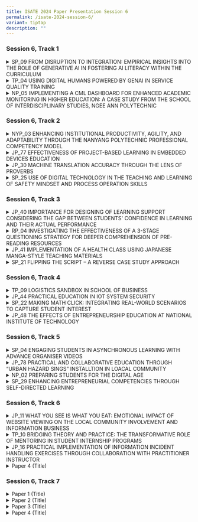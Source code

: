 ```yaml
---
title: ISATE 2024 Paper Presentation Session 6
permalink: /isate-2024-session-6/
variant: tiptap
description: ""
---
```

<h3>Session 6, Track 1</h3>
<div data-type="detailGroup" class="isomer-accordion isomer-accordion-white">
<details class="isomer-details">
<summary>SP_09 FROM DISRUPTION TO INTEGRATION: EMPIRICAL INSIGHTS INTO THE ROLE
OF GENERATIVE AI IN FOSTERING AI LITERACY WITHIN THE CURRICULUM</summary>
<div data-type="detailsContent" class="isomer-details-content">
<p>Chia Tien Chern<sup>*,a</sup>, Lim Pei Chin<sup>a</sup>, Yanto Jakop<sup>a</sup> and
Victoria Ang<sup>b</sup>
</p>
<p><sup>a</sup>School of Mathematics and Science, Singapore Polytechnic,
Singapore, Singapore</p>
<p><sup>b</sup>School of Life Skills &amp; Communication, Singapore Polytechnic,
Singapore, Singapore</p>
<p><sup>*</sup><a href="mailto:Chia_Tien_Chern@sp.edu.sg" rel="noopener noreferrer nofollow" target="_blank">Chia_Tien_Chern@sp.edu.sg</a>
</p>
<p>Abstract</p>
<p>The recent advancement in AI, in particular Generative Artificial Intelligence
(GAI), presents both challenges and opportunities for the educational sector.
This study explores the integration of GAI within our curriculum, aiming
to enhance AI literacy among students and assess the pedagogical effectiveness
of GAI as a learning assistant. Through a comprehensive literature review,
we identify a notable gap in the systematic incorporation of GAI tools
in teaching and learning processes. Addressing this gap, our research proposes
to incorporate the IDEE model and Bloom’s Taxonomy into the development
of a practical framework for integrating GAI into educational curricula.
The intent of this fusion is to offer educators a systematic framework
by using Bloom’s Taxonomy’s structured approach of cognitive objectives
to advocate the positive and meaningful embracement of GAI tools in educational
settings.</p>
<p></p>
<p>This study presents a case study of integration of GAI into one module
of the Common Core Curriculum (CCC) suite: "Problem-Solving with Creative
and Computational Thinking" (PSCCT). We evaluate the impact of GAI integration
into the curriculum using a mixed-methods approach. The adaptation of the
Meta AI Literacy Scale (MAILS) facilitates a quantitative assessment of
students' AI literacy level. Qualitative data gathered from in-class activity
questions undergo thematic analysis to explore students' experiences and
interactions with GAI in learning activities targeted at different stages
of Bloom’s Taxonomy. This comprehensive approach combines the findings
to address two critical research questions: how the integration of GAI
into the curriculum influences the development of AI literacy among students,
and the effectiveness of integrating GAI into the curriculum.</p>
<p></p>
<p>This study aims to contribute significantly to the discourse on AI in
education by offering a practical framework for GAI integration, alongside
empirical evidence of its educational benefits and insights into its effectiveness.</p>
</div>
</details>
<details class="isomer-details">
<summary>TP_04 USING DIGITAL HUMANS POWERED BY GENAI IN SERVICE QUALITY TRAINING</summary>
<div data-type="detailsContent" class="isomer-details-content">
<p>Sherly Chiech<sup>*,a</sup>, Cyrena Cheong<sup>a</sup>, Tan Cheng Khoon<sup>a </sup>and
Tan Hock Soon<sup>a</sup>
</p>
<p><sup>a</sup>Temasek Polytechnic, Singapore</p>
<p><sup>*</sup><a href="mailto:Sherly_Chiech@tp.edu.sg" rel="noopener noreferrer nofollow" target="_blank">Sherly_Chiech@tp.edu.sg</a>
</p>
<p>Abstract</p>
<p>The objective of this pilot study is to investigate the effectiveness
of using digital humans powered by generative artificial intelligence (GenAI)
in service quality training. There were 69 full-time learners taking the
Service Quality Management subject in the Diploma in Aviation Management
who participated in this study. It was conducted from January to February
2024. A pre and post survey were conducted using the RATER framework, which
measures reliability, assurance, tangibles, empathy and responsiveness
of the students in a given scenario. The pre and post survey were administered
before and after the intervention (role-play with digital humans powered
by GenAI) was introduced. This is used to investigate the extent of a learner’s
improved knowledge, skills and attitudes.</p>
<p></p>
</div>
</details>
<details class="isomer-details">
<summary>NP_05 IMPLEMENTING A CML DASHBOARD FOR ENHANCED ACADEMIC MONITORING IN
HIGHER EDUCATION: A CASE STUDY FROM THE SCHOOL OF INTERDISCIPLINARY STUDIES,
NGEE ANN POLYTECHNIC</summary>
<div data-type="detailsContent" class="isomer-details-content">
<p>J.Chew, W.T. Low, <a href="http://E.Ng" rel="noopener noreferrer nofollow" target="_blank">E.Ng</a>, K.S. Kow</p>
<p><sup>a</sup>Ngee Ann Polytechnic/ School of Interdisciplinary Studies,
Singapore</p>
<p><sup>*</sup><a href="mailto:jeanette_chew@np.edu.sg" rel="noopener noreferrer nofollow" target="_blank">jeanette_chew@np.edu.sg</a>,
<a href="mailto:low_wai_tuck@np.edu.sg" rel="noopener noreferrer nofollow" target="_blank">low_wai_tuck@np.edu.sg</a>, <a href="mailto:evelyn_ng@np.edu.sg" rel="noopener noreferrer nofollow" target="_blank">evelyn_ng@np.edu.sg</a>, <a href="mailto:kow_kok_sing@np.edu.sg" rel="noopener noreferrer nofollow" target="_blank">kow_kok_sing@np.edu.sg</a>
</p>
<p>Abstract</p>
<p>This paper presents the development and implementation of a Coordinating
Module Leader (CML) Dashboard within the School of Interdisciplinary Studies
(IS) in Ngee Ann Polytechnic (NP), aimed at strengthening academic monitoring
and intervention strategies especially for very large modules with approximately
2000 students and 30 tutors each semester. Initiated during the April 2020
semester, the dashboard emerged as a practical response to the evolving
needs of IS, aligning with its commitment to fostering student success
through evidence-informed practices.</p>
<p></p>
<p>The paper showcases IS's proactive approach in recognizing and addressing
emerging educational challenges enabled by data through the development
of the CML Dashboard. The dashboard serves as a versatile tool, offering
insights into student attendance and assessment grades across modules within
the IS CORE Curriculum. Its primary objective is to facilitate early identification
of at-risk students, enabling timely intervention and support mechanisms.</p>
<p></p>
<p>The implementation of the dashboard has also proven productive in enhancing
academic oversight and intervention strategies. By providing CMLs with
data on student performance metrics, educators can make informed decisions
to address academic challenges more effectively. This approach ensures
targeted interventions tailored to the specific needs of students, thereby
maximising the impact of support initiatives.</p>
<p></p>
<p>Additionally, the dashboard enables CMLs to monitor grading consistency
among tutors, ensuring fairness and transparency in assessment practices.
Through comparative analysis, CMLs can identify anomalies or discrepancies,
thereby upholding academic standards and integrity.</p>
<p></p>
<p>This paper discusses the iterative development process of the dashboard,
from initiation to implementation, outlining the challenges encountered
and lessons learned. It aims to provide practical insights for institutions
seeking to enhance academic oversight through technology integration.</p>
<p></p>
<p>The implementation of the CML Dashboard represents a significant step
towards enhancing academic monitoring and intervention in higher education.
By leveraging technology to provide evidence-informed insights, IS demonstrates
its commitment to continuous improvement and student success, fostering
a culture of excellence and accountability within the academic community.</p>
<p></p>
</div>
</details>
</div>
<p></p>
<h3>Session 6, Track 2</h3>
<div data-type="detailGroup" class="isomer-accordion isomer-accordion-white">
<details class="isomer-details">
<summary>NYP_03 ENHANCING INSTITUTIONAL PRODUCTIVITY, AGILITY, AND ADAPTABILITY
THROUGH THE NANYANG POLYTECHNIC PROFESSIONAL COMPETENCY MODEL</summary>
<div data-type="detailsContent" class="isomer-details-content">
<p>Siew Wee Kwek<sup>*,a</sup>, Wei Meng Son<sup>b</sup>, Garry Tan<sup>c</sup>,
and Miow Ting Teo<sup>d</sup>
</p>
<p><sup>a</sup>Nanyang Polytechnic/ School of Engineering, Singapore</p>
<p><sup>b</sup>Nanyang Polytechnic/ Centre for Teaching &amp; Learning Development,
Singapore</p>
<p><sup>c</sup>Nanyang Polytechnic/ School of Design &amp; Media, Singapore</p>
<p><sup>d</sup>Nanyang Polytechnic/ School of Information Technology, Singapore</p>
<p><sup>*</sup><a href="mailto:Kwek_Siew_Wee@nyp.edu.sg" rel="noopener noreferrer nofollow" target="_blank">Kwek_Siew_Wee@nyp.edu.sg</a>
</p>
<p>Abstract</p>
<p>The Nanyang Polytechnic (NYP) Professional Competency Model (PCM) revolutionises
the educational landscape by emphasising productivity, adaptability, and
responsiveness at the intersection of artificial intelligence and sustainability.
This model transforms education by strategically reusing learning content
and activities at task and competency unit levels, encapsulated in Reusable
Learning Objects (RLOs). These RLOs developed collaboratively across technical
domains and life skills, enable customised learning experiences across
disciplines, helping NYP align courses with industry demands and respond
promptly to job market needs. By strategically reusing RLOs, NYP saves
workforce and curriculum development resources, enhancing institutional
productivity and adaptability. This paper explores NYP's strategies for
effectively reusing curriculum, learning content, and activities, highlighting
the importance of cross-school collaboration in RLO development. The results
show that when RLOs are seamlessly integrated into the curriculum, they
significantly enhance instructional effectiveness, providing reassurance
about the quality of education. The results from a staff feedback survey
are presented in the paper, providing insights into the perceived quality
and usefulness of RLOs and ease of integration into lessons. Despite acknowledging
implementation challenges, the survey offers valuable lessons and areas
for improvement. This feedback loop ensures the continuous refinement and
optimisation of the NYP PCM to meet evolving educational needs, underscoring
its relevance in the current educational landscape. This paper contributes
to the ongoing discourse on teaching and learning paradigms in the age
of AI and sustainability, advocating for the strategic adoption of RLOs
as a catalyst for educational innovation and institutional resilience.
The transformative potential of this approach addresses the multi-faceted
challenges facing education, reinforcing the importance of adaptability
and resource efficiency in modern educational frameworks.</p>
<p></p>
</div>
</details>
<details class="isomer-details">
<summary>JP_77 EFFECTIVENESS OF PROJECT-BASED LEARNING IN EMBEDDED DEVICES EDUCATION</summary>
<div data-type="detailsContent" class="isomer-details-content">
<p>Yuma Yoshimoto<sup>*,a</sup>, Yoshinosuke Kato<sup>b</sup>, Tomohiro Aoki<sup>c</sup>,
Toshihiko Tsutsui<sup>b</sup>, Jun Matsukubo<sup>a</sup>
</p>
<p><sup>a</sup>National Institute of Technology, Kitakyushu College, Fukuoka,
Japan</p>
<p><sup>b</sup>Ubiquitous AI Corporation, Tokyo, Japan</p>
<p><sup>c</sup>Renesas Electronics Corporation, Tokyo, Japan</p>
<p><sup>*</sup><a href="mailto:yoshimoto@kct.ac.jp" rel="noopener noreferrer nofollow" target="_blank">yoshimoto@kct.ac.jp</a>
</p>
<p>Abstract</p>
<p></p>
<p>In recent years, the proliferation of computers has underscored the critical
role of technology, particularly in embedded devices where microcomputers
are pivotal. Developing with microcomputers requires skills in hardware
integration and real-time performance, posing significant learning challenges.
This study details a six-month course using the "RA6M5" microcomputer,
divided into three phases. In the first phase, students acquire comprehensive
knowledge of embedded systems and electronic circuits. The second phase
involves lectures and practical exercises on systems thinking, microcomputer
architecture, and real-time operating systems (RTOS). In the third phase,
students engage in project-based learning, designing and developing prototype
embedded systems. Participants reported high levels of satisfaction and
improved understanding, although they noted areas for improvement such
as time constraints and clarity of explanations. This study demonstrates
the effectiveness of project-based learning in embedded device education.</p>
<p></p>
</div>
</details>
<details class="isomer-details">
<summary>JP_30 MACHINE TRANSLATION ACCURACY THROUGH THE LENS OF PROVERBS</summary>
<div data-type="detailsContent" class="isomer-details-content">
<p>S.K. Kawakami<sup>*,a</sup>
</p>
<p><sup>a</sup>Humanities Department, National Institute of Technology, Matsue
College, Matsue, Japan</p>
<p><sup>*</sup><a href="mailto:s-kawakami@matsue-ct.ac.jp" rel="noopener noreferrer nofollow" target="_blank">s-kawakami@matsue-ct.ac.jp</a>
</p>
<p>Abstract</p>
<p>Language teachers often discourage students’ use of translation software.
However, machine translation is a tool that can be effective when used
correctly and with understanding of its limitations. In first- and second-year
English communication classes, about 600 students learned about machine
translation and how to use it. Before talking about acceptable uses of
machine translation, it is important to consider its accuracy. In order
to consider the accuracy of machine translation, students worked in groups
on an activity using Google Translate, DeepL, and Bing to translate English
and Japanese proverbs from one language into the other. Proverbs are a
great way to measure accuracy because the words in the proverbs used to
express the same meaning are very different from one language to the next.
Before the class, students had used Quizlet word sets to study the proverbs,
so they would know the equivalent proverbs before doing the activity. This
knowledge was important so they could consider the accuracy of the translations.
At the beginning of class before the activity, students completed a short
survey about how they use machine translation and how accurate they think
it is. Before the collaborative portion of the activity, we then talked
about the different types of translations they were likely to encounter.
During the activity, students worked in groups and completed a spreadsheet
with the translations produced by the machine translation software. They
were told to notice the translations and how correct they think the translations
are while completing the table. Once all of the proverbs were translated,
there was a discussion about what makes a correct and good translation.
After the activity, students completed a second survey about what they
learned about machine translation and how their perceptions of its accuracy
had changed. This paper will look at the current accuracy of and recent
evolution of machine translation, how the proverb translation activity
was executed, and how it impacted students’ perceptions of machine translation.</p>
<p></p>
</div>
</details>
<details class="isomer-details">
<summary>SP_25 USE OF DIGITAL TECHNOLOGY IN THE TEACHING AND LEARNING OF SAFETY
MINDSET AND PROCESS OPERATION SKILLS</summary>
<div data-type="detailsContent" class="isomer-details-content">
<p>Yunyi Wong<sup>*,a</sup>, Ai Ye Oh<sup>a</sup>, Katerina Yang<sup>a</sup> and
Sin-Moh Cheah<sup>a</sup>
</p>
<p><sup>a</sup>Singapore Polytechnic, School of Chemical &amp; Life Sciences,
Singapore</p>
<p><sup>*</sup><a href="mailto:WONG_Yunyi@sp.edu.sg" rel="noopener noreferrer nofollow" target="_blank">WONG_Yunyi@sp.edu.sg</a>
</p>
<p>Abstract</p>
<p>The Diploma in Chemical Engineering (DCHE) implemented a suite of 4 skills-based
module in its spiral curriculum to progressively develop in students a
safety mindset alongside the technical competencies required by process
technicians in the chemical processing industries as specified in the Singapore
Skills Framework. The work reported in this paper focusses on the training
of students to prepare equipment for maintenance (mechanical work) in a
module Process Operation Skills 1 (POS1). Preparation of equipment to render
it safe for maintenance requires students to apply Workplace Safety and
Health (WSH) through identification of hazards and the control measures
to take, and application of the Safe System of Work (SSoW) framework and
Standard Operating Procedure (SOP) according to the process where the equipment
is used. Due to the students' lack of real-world working experience and
the absence of prior experience in mechnical work, learning of WSH and
SSoW in this context was done by referencing prior knowledge of WSH learnt
previously then scaffolded gradually across several learning activities
in POS1. Research has shown that immersive digital technology benefits
student learning through its degree of realism that allows easy transfer
of learnt skills and knowledge to real life and its student-centricness
that allows self-paced learning, and repeated practice for tasks. Therefore,
an Immersive Virtual Experiment (IVE) made in-house to isolate a control
valve was used to develop competency in preparing an equipment for maintenance.
Students will then demonstrate competency by transferring this learning
to the preparation of a process equipment by isolating a pump in a pump
circuit on a physical test skid in the workshop. Survey findings showed
that the IVE was effective as students were more engaged and could better
visualise and understand the rationale behind the steps to isolate a control
valve. Most agreed or strongly agreed that they felt more prepared to demonstrate
knowledge transfer to isolating and preparing a pump (equipment) for maintenance
in a physical setup. Finally, plans to continue development of the safey
mindset and other technical competences for process technicians using digital
technology in the DCHE curriculum are shared.</p>
<p></p>
</div>
</details>
</div>
<p></p>
<h3>Session 6, Track 3</h3>
<div data-type="detailGroup" class="isomer-accordion isomer-accordion-white">
<details class="isomer-details">
<summary>JP_40 IMPORTANCE FOR DESIGNING OF LEARNING SUPPORT CONSIDERING THE GAP
BETWEEN STUDENTS' CONFIDENCE IN LEARNING AND THEIR ACTUAL PERFORMANCE</summary>
<div data-type="detailsContent" class="isomer-details-content">
<p>T. Niwa<sup>*,a</sup> and T. Wakasa<sup> a</sup>&nbsp;</p>
<p><sup>a</sup>Institute of Technology, Hachinohe College, Hachinohe, Japan&nbsp;</p>
<p><sup>*</sup><a href="mailto:niwa-g@hachinohe.kosen-ac.jp" rel="noopener noreferrer nofollow" target="_blank">niwa-g@hachinohe.kosen-ac.jp</a>&nbsp;</p>
<p>Abstract</p>
<p>We discuss the importance of learning support based on the study of correlations
between students' self-confidence and their actual learning performance
performance. Kosen in regional cities face the problem of a declining birth
rate problems, and often can't have enough applicants. Therefore, we have
to accept all applicants as new students. This means that an entrance examination
will not be functional enough to screen students' academic performance.
In view of the current situation, it is considered necessary for Kosen
to provide learning support for a wider range of academic performance levels
in order to maintain their educational level. On the other hand, students’
confidence in learning affects their motivation to learn and their future
careers. If students face some problems that decrease their motivation,
we read a sign of them and need to link to learning support. However, it
is very difficult to monitor each student's motivation to learn. Therefore,
we have tried to assess the freshmen's confidence in learning from their
scores on regular exams, which they predict themselves.</p>
<p>We ask each student the ideal (target) score they would like to get and
the realistic score (hereafter, realistic target score) they believe they
can get based on their self-assessment of learning just before each exam.
The survey included 156 freshmen and was conducted in all learning subjects.
In particular, we focus on the difference between the target score and
the actual exam score in each subject and define this difference as "confidence
in learning" in this round-year study. As a result, we find that the actual
score exceeds the realistic target score in the case of medium performing
students in each subject, and conversely, in the case of low performing
students, the realistic target score exceeds the actual score. These can
be observed throughout an academic year, and the tendency is also consistent
with the tendency indicated by the Dunning-Kruger effect, one of the cognitive
biases. As a result of the round-year survey, middle-performing students
will be able to assess appropriately. We conclude that it is considered
necessary for Kosen to provide learning support based on each confidence
in learning to maintain their educational level. We will discuss relationships
between learning support for students and their confidence in learning
quantitatively.</p>
<p></p>
</div>
</details>
<details class="isomer-details">
<summary>RP_04 INVESTIGATING THE EFFECTIVENESS OF A 3-STAGE QUESTIONING STRATEGY
FOR DEEPER COMPREHENSION OF PRE-READING RESOURCES</summary>
<div data-type="detailsContent" class="isomer-details-content">
<p>G., Sibal<sup>*,a</sup>, A. Ramli<sup>a</sup> and I. Tay<sup>b</sup>
</p>
<p><sup>a</sup>School of Applied Science, Republic Polytechnic, Singapore</p>
<p><sup>b</sup>Office of Industry and Career Services, Republic Polytechnic,
Singapore</p>
<p><sup>*</sup><a href="mailto:gunjan_sibal@rp.edu.sg" rel="noopener noreferrer nofollow" target="_blank">gunjan_sibal@rp.edu.sg</a>
</p>
<p>Abstract</p>
<p>To learn effectively, students must develop proficient reading skills,
encompassing various strategies for comprehending text. Among these strategies,
questioning enable learners to delve deeper into the content, exploring
key concepts, theories, and issues Posing questions before, during, and
after reading facilitates purposeful engagement, allowing readers to speculate
about events at various stages, clarify confusion, and monitor their understanding.
Hence, understanding the significance of questioning in the reading process
is essential for educators to cultivate proficient readers. The aim of
this project was to investigate the effectiveness of a 3-stage questioning
strategy in deeper comprehension of pre-reading resources. The strategy
involves posing questions before, during, and after engaging with the reading
materials, by guiding students' thought processes and fostering deeper
understanding.</p>
<p></p>
<p>This two-semester research project involved dividing a module into two
groups, A and B, each with approximately 75 students. Pre-reading resources
were provided to both groups, with the intervention group using a padlet
platform to record the generated questions before, during, and after reading.
Pre- and post-reading quizzes assessed comprehension, and data from surveys
and focus group interviews evaluated the strategy's effectiveness. Students
post reading quizzes score was higher than the pre-reading quizzes score,
but the different was statistically non-significant. The survey study showed
that more than 65% of students agree and strongly agree that the 3-stage
questioning strategy stimulated their prior knowledge, triggered their
curiosity and prepared them for upcoming lesson. The qualitative data from
the focus group discussion indicated that employing the 3-stage questioning
strategy increased active learning, critical thinking, and deeper comprehension.</p>
<p></p>
</div>
</details>
<details class="isomer-details">
<summary>JP_41 IMPLEMENTATION OF A HEALTH CLASS USING JAPANESE MANGA-STYLE TEACHING
MATERIALS</summary>
<div data-type="detailsContent" class="isomer-details-content">
<p>Kenzo Kato*,a, Eikoh Chida<sup>a</sup>, Rie Nakajima<sup>b</sup> and Yukimasa
Kato<sup>b</sup>
</p>
<p><sup>a</sup>National Institute of Technology, Ichinoseki College, Japan</p>
<p><sup>b</sup>Nihon University, Japan</p>
<p><sup>*</sup><a href="mailto:kenzokato@ichinoseki.ac.jp" rel="noopener noreferrer nofollow" target="_blank">kenzokato@ichinoseki.ac.jp</a>
</p>
<p>Abstract</p>
<p>This study aimed to use manga-incorporated health education materials
in health education and examine their effects on students' health knowledge
and their attitudes and impressions toward health education A total of
128 fourth-grade students at the National Institute of Technology, Ichinoseki
College were included in the study. The students participated in a health
class using manga-style teaching materials and answered questionnaires.
Questionnaires included a health knowledge test, a health class attitude
scale, and a health class subjective evaluation scale. The knowledge test
and the health class attitude scale were completed the day before the class
and at the end of the class. The knowledge test scores were compared using
a paired t-test, and significant differences were found before and after
the class. On the health class attitude scale, the percentage of students
who answered "Yes" to the question "The content covered in the health class
is interesting" increased from 46.9% before the class to 78.9% after the
class. The percentage of students who answered "Yes" to the question "The
health class has increased my interest in current health issues" increased
from 58.6% before the class to 83.6% after the class. In the subjective
evaluation scale of the health class, about 80% of the students responded
positively to the questions about the quality of the teaching materials
and the class attitude, such as "The teaching methods and materials were
well designed" and "I was enthusiastic about the class". Therefore, the
students responded positively to the manga-style teaching materials used
in this study. It is also believed that one of the reasons for the students'
active participation in the class was that the teaching materials increased
their interest in the content of the class. Through the incorporation of
manga materials in health education, students' health knowledge and their
attitudes and impressions toward health education improved.</p>
<p></p>
</div>
</details>
<details class="isomer-details">
<summary>SP_21 FLIPPING THE SCRIPT – A REVERSE CASE STUDY APPROACH</summary>
<div data-type="detailsContent" class="isomer-details-content">
<p>Raja Liyana<sup>*</sup>
</p>
<p><sup>a</sup>School of Chemical &amp; Life Sciences/ Diploma in Optometry,
Singapore Polytechnic, Singapore</p>
<p><sup>*</sup><a href="mailto:raja_liyana@sp.edu.sg" rel="noopener noreferrer nofollow" target="_blank">raja_liyana@sp.edu.sg</a>
</p>
<p>Abstract</p>
<p>This study explores the efficacy of reverse case study approach in optometry
training, where final year Diploma in Optometry (DOPT) students create
and solve cases akin to real-world scenarios. The approach was implemented
in the final year of clinical module, Paediatric Optometry, with the highlight
“Flip the Script” where student groups are paired and role-play as both
paediatric patients with the case history they created and as optometrist
performing case history procedures. Data were gathered from surveys of
students from the 2021 to 2023 cohorts, utilising 5 quantitative Likert
scale questions and 1 open-ended question to gauge their learning experiences.
Students' performances are assessed both during the role-play activity
in Term 1 and competency performance conducted at the end of the semester
in Term 2. The effects of the reverse case study are evaluated through
various metrics, including performance skills like information gathering,
questioning techniques and soft skills, as well as thinking skills with
diagnostic accuracy. A positive impact on learning was recorded across
all cohorts (n=138), with statistically significant improvements observed
in competency assessments post-implementation of reverse case study approach
(n=101, p value &lt;0.05). This study demonstrates the effectiveness and
potential of reverse case studies in enhancing the learning outcomes in
optometry education.</p>
<p></p>
</div>
</details>
</div>
<p></p>
<h3>Session 6, Track 4</h3>
<div data-type="detailGroup" class="isomer-accordion isomer-accordion-white">
<details class="isomer-details">
<summary>TP_09 LOGISTICS SANDBOX IN SCHOOL OF BUSINESS</summary>
<div data-type="detailsContent" class="isomer-details-content">
<p>Foo Choo Yen<sup>a</sup>, Murray Ho<sup>b</sup> and James Chua<sup>c</sup>
</p>
<p>Temasek Polytechnic/School of Business</p>
<p><sup>a</sup><a href="mailto:chooyen@tp.edu.sg" rel="noopener noreferrer nofollow" target="_blank">chooyen@tp.edu.sg</a>, <sup>b</sup>
<a href="mailto:murray_ho@tp.edu.sg" rel="noopener noreferrer nofollow" target="_blank">murray_ho@tp.edu.sg</a>, <sup>c</sup><a href="mailto:chua_james_js@tp.edu.sg" rel="noopener noreferrer nofollow" target="_blank">chua_james_js@tp.edu.sg</a>
</p>
<p>Abstract</p>
<p>By introducing technology in a tangible and accessible manner, the Logistics
Sandbox aims to demystify critical Industry 4.0 (i4.0) technologies for
business students. Through early exposure to these transformative technologies,
students are primed to cultivate a deeper understanding and affinity towards
applied Industry 4.0 concepts. This initiative serves as a precursor to
future coursework in smart manufacturing and logistics, nurturing a fertile
ground for further exploration and innovation. Within the Logistics Sandbox,
six experiential stations have been curated to facilitate hands-on workshops
lasting from one to three hours each. These stations are tailored for versatility,
enabling their deployment in various learning and outreach initiatives
across diverse locations. The stations include Sensor Applications in Warehouse
Environmental Monitoring and Carton Box Dimensioning, Warehouse Motion
Monitoring with Camera, Warehouse Order Picking &amp; Routing Optimization
Game, Introduction to Robotics, Logistics Data Analytics &amp; Demand Forecasting,
and simulating Distribution Centre Picking Operations through VR. Each
station provides practical insights and hands-on activities to ignite learners’
curiosity and enhance their understanding of key logistics technologies.
Trial workshops were conducted for students as knowledge-building exercises
on how to facilitate workshops for a varied target audience, ranging from
pre-poly students to freshmen business students. The goal was to introduce
participants to the evolving landscape of technology in their respective
industries, from the early stages of Industry 1.0 to the advancements of
Industry 4.0. The feedback from participants highlighted the workshops
impact, with many students expressing how the sessions expanded their horizons
and provided valuable insights into technology-driven solutions. A number
of participants expressed their desire to continue exploring the technology
associated with the Logistics Sandbox, demonstrating an interest in technology
related experiential learning.</p>
<p></p>
</div>
</details>
<details class="isomer-details">
<summary>JP_44 PRACTICAL EDUCATION IN IOT SYSTEM SECURITY</summary>
<div data-type="detailsContent" class="isomer-details-content">
<p>T. Yukawa<sup>*,a</sup>, T. Ogino<sup>b,c</sup> and J. Takubo<sup>d</sup>
</p>
<p><sup>a</sup>Nagaoka University of Technology, Nagaoka-shi, Niigata, Japan</p>
<p><sup>b</sup>ZeroOne Laboratory LLC., Shinagawa-ku, Tokyo, Japan</p>
<p><sup>c</sup>Institute of Information Security, Yokohama-shi, Kanagwa,
Japan</p>
<p><sup>d</sup>MASTTOP, Inc., Shinagawa-ku, Tokyo, Japan</p>
<p><sup>*</sup><a href="mailto:yukawa@vos.nagaokaut.ac.jp" rel="noopener noreferrer nofollow" target="_blank">yukawa@vos.nagaokaut.ac.jp</a>
</p>
<p>Abstract</p>
<p>This paper describes the IoT security education course established within
the Information and Management Systems Engineering Program at Nagaoka University
of Technology. Exercising penetration testing in security education programs
is highly effective for students to consolidate their knowledge and skills.
However, conducting such tests in an actual environment is illegal. To
address this challenge, a virtual environment (cyber range) simulating
a smart home system was developed, and hands-on exercises utilizing this
environment was designed. This paper presents the design of the course,
the design of the training equipment, the scenarios of the hands-on exercises
and the results of the course practice.</p>
<p></p>
</div>
</details>
<details class="isomer-details">
<summary>SP_22 MAKING MATH CLICK: INTEGRATING REAL-WORLD SCENARIOS TO CAPTURE STUDENT
INTEREST</summary>
<div data-type="detailsContent" class="isomer-details-content">
<p>Quek Kai Leong<sup>a</sup>
</p>
<p><sup>a</sup>School of Mathematics and Science, Singapore Polytechnic,
Singapore</p>
<p><sup>*</sup><a href="mailto:quek_kai_leong@sp.edu.sg" rel="noopener noreferrer nofollow" target="_blank">quek_kai_leong@sp.edu.sg</a>
</p>
<p>Abstract</p>
<p>Instruction Traditional math instruction often leads to student disengagement.
Students struggle to see the relevance of the skills they're learning,
resulting in a disconnect between theory and practical application. This
action research addresses this challenge by introducing real-world application
problems through short trigger videos before teaching the necessary mathematical
skills. This "begin with the end in mind" approach aims to spark student
interest and curiosity at the outset, fostering a deeper understanding
of the purpose and relevance of the mathematical concepts being taught.</p>
<p>The study involved dividing module topics into manageable blocks. Each
block features three key elements:</p>
<p>1. Trigger Video: A captivating video (around 6 minutes) introduces a
real-world application problem. It is designed to be relevant to students'
lives and experiences.</p>
<p>2. Skill Development: Targeted instruction focused on the mathematical
skills needed to solve the application problem.</p>
<p>3. Application Practice: Students apply the newly acquired skills to solve
the application problem introduced in the trigger video.</p>
<p>The duration of a block (1-4 weeks) depends on the complexity of the application
problem. One of the blocks included an additional assignment related to
the application.</p>
<p>Surveys using a Likert scale and open-ended questions were administered
to students and teachers. 14 staff and 566 students from 4 schools participated
in the surveys. The results indicated that the application problems piqued
student interest in math and helped them see its relevance in real life.
Most teachers found this approach of introducing the application first
to be more beneficial than the traditional method of teaching skills first.
Implementing this approach in another math module yielded similar positive
results.</p>
<p>This research proposes a portable pedagogy that has the potential to be
applied across math modules to enhance student engagement and foster a
deeper understanding of the subject's relevance.</p>
<p></p>
</div>
</details>
<details class="isomer-details">
<summary>JP_48 THE EFFECTS OF ENTREPRENEURSHIP EDUCATION AT NATIONAL INSTITUTE
OF TECHNOLOGY</summary>
<div data-type="detailsContent" class="isomer-details-content">
<p>Kaori ONITA</p>
<p>National Institute of Technology, Fukushima College/Business Communication,
Fukushima, Japan</p>
<p><a href="mailto:onita@fukushima-nct.ac.jp" rel="noopener noreferrer nofollow" target="_blank">onita@fukushima-nct.ac.jp</a>
</p>
<p>Abstract</p>
<p>In this study, the effectiveness of entrepreneurship education at the
National Institute of Technology is discussed. The National Institute of
Technology called KOSEN is one of Japan's higher education institutions
where students mostly specialize in engineering. The Ministry of Education,
Culture, Sports, Science and Technology (MEXT) started entrepreneurship
education at Kosen in 2023. What is the effect of the entrepreneurship
education on KOSEN students? This study examines the effect of the entrepreneurship
education based on the case surveys. The entrepreneurship education started
in 2023 at KOSEN. The entrepreneurship education at Fukushima KOSEN is
an optional subject for the first-year students. In this study, the author
provided the questionnaire to the students. The author assigned the students
essays because the author tries to find the details of student’s attitude
in the essay. The author analyzed their essays using KH-Coder text analyzer
which is available as a computer software package for text mining. In this
study, the students have positive impacts on tolerance for uncertainty,
interpersonal skills, initiative, and proactivity. In addition, the students
improve their communication and teamwork. The students could collaborate
and communicate with each other, and they created business ideas throughout
the course. In this study, positive effects of entrepreneurship education
at Fukushima KOSEN were shown.</p>
<p></p>
</div>
</details>
</div>
<p></p>
<h3>Session 6, Track 5</h3>
<div data-type="detailGroup" class="isomer-accordion isomer-accordion-white">
<details class="isomer-details">
<summary>SP_04 ENGAGING STUDENTS IN ASYNCHRONOUS LEARNING WITH ADVANCE ORGANISER
VIDEOS</summary>
<div data-type="detailsContent" class="isomer-details-content">
<p>Soo Bee Hong</p>
<p>Singapore Polytechnic/School of Electrical &amp; Electronic Engineering,
Singapore</p>
<p><a href="mailto:Soo_Bee_Hong@sp.edu.sg" rel="noopener noreferrer nofollow" target="_blank">Soo_Bee_Hong@sp.edu.sg</a>
</p>
<p>Abstract</p>
<p>Covid-19 was the catalyst for many changes in pedagogy, one of which included
the adoption and acceptance of asynchronous lectures. A recent large-scale
study with 1214 respondents found that students have positive attitudes
towards asynchronous lectures and find the medium efficacious (Soo et al.,
2023). However, this result comes with the important caveat that the students
prefer “social presence” in the recorded videos (which, in the study, comprises
of live narration and/or a teacher’s thumbnail). Subsequently, a second
survey with 3159 participants was conducted to investigate the effectiveness
of student engagement during asynchronous lectures. It was observed that
modules with lower engagement scores had predominantly relied on external
open-source learning materials that are commonly adopted by many higher
education institutions for professional certification. While these certified
resources facilitate valuable industry connections and enhance graduates’
marketability, this sparks concern regarding their efficacy in student
learning experiences because of the noted low level of engagement. In view
of the students’ desires for the instructor presence during learning, the
lack of engagement may stem from the lack of “social presence” in the external
learning materials rather than the quality of the materials.</p>
<p></p>
<p>Thus, to test this hypothesis, pre-recorded advance organiser videos were
developed to enhance the asynchronous learning experience with social presence.
These advance organisers serve as scaffolding for complex concepts, promoting
greater engagement with the course materials. The approach integrated quantitative
and qualitative analyses through surveys and content review. A two-tailed
statistical analysis of students’ survey results found that implementing
advance organizer videos significantly improved students’ self-reported
engagement levels from 4.23 to 4.63, (t (228) = 2.07, P = 0.0390). This
underscores the significance of maintaining human connection and adapting
tried-and-true methods of student engagement, even with the rising popularity
of asynchronous lectures.</p>
<p></p>
<p>This paper documents students’ favourable responses to advance organiser
videos and offers recommendations for optimising their implementation.
The authors hope these insights drawn from student experiences will provide
valuable guidance to educators aiming to enhance instructional strategies
within open-source learning contexts.</p>
<p></p>
</div>
</details>
<details class="isomer-details">
<summary>JP_78 PRACTICAL AND COLLABORATIVE EDUCATION THROUGH “URBAN HAZARD SINGS”
INSTALLTION IN LOACAL COMMUNITY</summary>
<div data-type="detailsContent" class="isomer-details-content">
<p>Keisuke OHASHI<sup>*,a</sup>
</p>
<p><sup>a</sup>National Institute of Technology, Ishikawa College /Department
of Civil Engineering, Tsubata, Japan</p>
<p><sup>*</sup><a href="mailto:ohasikei@ishikawa-nct.ac.jp" rel="noopener noreferrer nofollow" target="_blank">ohasikei@ishikawa-nct.ac.jp</a>
</p>
<p>Abstract</p>
<p>Japan faces frequent natural disasters due to its geographical location.
The archipelago lies within the Ring of Fire, where approximately 80% of
the world’s active volcanoes are concentrated. Consequently, the entire
Japanese territory is susceptible to high seismic risk. Although the regions
that have risks of flood and tsunami are limited to the alluvial plains
that account 10% of the territory, they account 50% of the population in
Japan and 75% of the assets.</p>
<p></p>
<p>In 2020, the ruling government introduced the concept of Self-help, Mutual
Aid, and Public Assistance for disaster response. The order of sequence
of these words emphasizes self-help as the most critical activity immediately
after a disaster happens. Given that many disasters escalate over time,
minimizing the lead time—the time required to move to a safe location immediately
after a disaster event—is crucial for survival. Therefore, in regional
disaster preparedness, lead time is equivalent to the time it takes to
travel from the current location to an evacuation area. To reduce evacuation
time, students at the National Institute of Technology, Ishikawa College
(Ishikawa KOSEN) have been promoting the use of Urban Hazard Signs since
2022. This sign consists of a pictogram, an evacuation site name, a distance,
and a QR code indicating evacuation routes. A total of a dozen signs in
2022 and 142 signs in 2023 were installed, covering the entire target area.
The installation process involved coordination with stakeholders such as
local municipalities and residents based on iterative cycles of feedback,
on-site surveys, trial production, placement, and post-installation surveys.</p>
<p></p>
<p>This initiative, combining regional challenges and practical education,
received high acclaim in the National Institute of Technology Contests
and achieved consecutive awards in 2022 and 2023. Furthermore, a local
municipality, Tsubata Town has entrusted the sign installation task to
Ishikawa KOSEN in its 2023 supplementary budget, with plans for continued
activities in subsequent years.</p>
<p></p>
</div>
</details>
<details class="isomer-details">
<summary>NP_02 PREPARING STUDENTS FOR THE DIGITAL AGE </summary>
<div data-type="detailsContent" class="isomer-details-content">
<p>Henry Koh<sup>*</sup> and Lula Chee</p>
<p>Ngee Ann Polytechnic, School of Business &amp; Accountancy, Singapore</p>
<p><sup>*</sup><a href="mailto:kce@np.edu.sg" rel="noopener noreferrer nofollow" target="_blank">kce@np.edu.sg</a>
</p>
<p>Abstract</p>
<p>In a world defined by rapid technological change and the blurring of traditional
business functions, educators face the challenge of infusing technology
into existing curricula while equipping students with 21st-century skill
sets for success in the workplace. This paper presents an innovative approach
to transformational business education, developed and implemented at Ngee
Ann Polytechnic in Singapore.  </p>
<p></p>
<p>Traditional academic programs often fail to keep pace with the rapid technological
changes in the workplace. This leaves graduates unprepared for the demands
of a digital economy.  The Business Digitalisation Track (BDT) at Ngee
Ann Polytechnic's School of Business and Accountancy (BA) addresses this
gap. The BDT's focus on digital skills provides students with the essential
tools to navigate this evolving business landscape. </p>
<p></p>
<p>The BDT is a one-year, cross-diploma program integrating internships for
selected final-year students. The program's core strategies are to "bring
the industries into the classroom" and "bring the classroom into the industries."
This is achieved through a collaborative model with industry partners,
who co-design, co-teach, and co-evaluate courses alongside educators. </p>
<p></p>
<p>BDT's unconventional curricular structure features an emphasis on competency-based
training, replacing traditional modules and exams with intensive workshops,
seminars, real-world company projects, and industry-based certifications.
Two project-based internships are integrated into the curricular structure
to enhance digital skills application and knowledge acquisition.</p>
<p></p>
<p>Student and industry feedback indicate significant learner transformation.
Students gain relevant digital skills, enhanced adaptability, and independence.
Companies value student contributions in projects such as digital playbooks
and livestreaming. The program's model has influenced changes within BA’s
other diploma programmes and has been adapted for adult learners pursuing
Continuing Education and Training (CET) at NP.  As a case in point, a new
programme in Digital Marketing &amp; Digital Commerce, modelled after the
BDT, was introduced for working adults planning career transitions.  </p>
<p></p>
<p>A survey to evaluate the curricula structure of the BDT was conducted
in 2020 and the results validated the effectiveness of the program.  Results
show that a vast majority of students were in strong agreement that the
structure of this programme had a positive impact on their learning and
motivation.</p>
<p></p>
<p>The BDT's success demonstrates the value of industry collaboration in
preparing students for the complexities of digital business.  Looking ahead,
plans for scaling include extending "classroom in the industry" through
broader and deeper industry partnerships.</p>
<p></p>
</div>
</details>
<details class="isomer-details">
<summary>SP_29 ENHANCING ENTREPRENEURIAL COMPETENCIES THROUGH SELF-DIRECTED LEARNING</summary>
<div data-type="detailsContent" class="isomer-details-content">
<p>Edwin Seng, Lynn Lam, Cynthia Lam and Angela Koh</p>
<p>Singapore Polytechnic/School of Business, Singapore</p>
<p><a href="mailto:Edwin_Seng@sp.edu.sg" rel="noopener noreferrer nofollow" target="_blank">Edwin_Seng@sp.edu.sg</a>
</p>
<p>Abstract</p>
<p>This study examines the effectiveness of the Business Essentials Through
Action (BETA) module at the Singapore Polytechnic School of Business in
fostering entrepreneurial competencies through self-directed learning.
Our research anchors on the premise that self-directed learning, as a critical
component of entrepreneurial education, enhances critical thinking, creativity,
resilience, and adaptability—skills vital for navigating today’s business
challenges. Utilising a mixed-methods approach, the study contrasts the
entrepreneurial competencies of students engaged in the BETA module with
those in a traditional curriculum. Quantitative assessments through pre-post
tests and qualitative insights from focus groups were used to evaluate
the impact of the BETA module. The findings suggest significant improvements
in competencies such as "Opportunity Seeking and Initiative," "Persistence,"
"Demand for Efficiency and Quality," and "Systematic Planning and Monitoring"
for students in the BETA group compared to their peers. This study contributes
to the educational discourse by demonstrating how integrative frameworks
combining experiential learning with reflective practices can effectively
cultivate the entrepreneurial skills necessary for today’s complex economic
landscape. The results underscore the potential of self-directed learning
models to bridge gaps in traditional education methods and significantly
enhance entrepreneurial competency development.</p>
<p></p>
</div>
</details>
</div>
<p></p>
<h3>Session 6, Track 6</h3>
<div data-type="detailGroup" class="isomer-accordion isomer-accordion-white">
<details class="isomer-details">
<summary>JP_11 WHAT YOU SEE IS WHAT YOU EAT: EMOTIONAL IMPACT OF WEBSITE VIEWING
ON THE LOCAL COMMUNITY INVOLVEMENT AND INFORMATION BUSINESS</summary>
<div data-type="detailsContent" class="isomer-details-content">
<p>Hiromi Hanawa<sup>*</sup> 
</p>
<p>National Institute of Technology, Fukushima College, Department of Business
Communication, Iwaki, Japan</p>
<p><sup>*</sup><a href="mailto:kato-h@fukushima.kosen-ac.jp" rel="noopener noreferrer nofollow" target="_blank">kato-h@fukushima.kosen-ac.jp</a> 
</p>
<p>Abstract</p>
<p>Advertising with food photos on websites has commonly utilized among web
marketers, as local restaurants have emphasized emotional impact of digital
images using interactive information services with customers. However,
due to declining local population and aging society, current situation
is that information technology implementation in the local areas has fell
behind, and it has been difficult to revitalize the local businesses and
create a new information service. Open and consumer-centred online communication
and interaction over human-centred computing are required in order to promote
local business revitalization.</p>
<p></p>
<p>As a solution to the problem, multi-institution collaborations such as
the local colleges and universities, the local city hall, and the local
chambers of commerce has created a new information service as well as opportunities
of students’ learning in website technology and development. In particular,
a group of local restaurants that had sales reduction have been supported
by multi-institution collaboration websites that college students developed
in order to revitalize the local businesses.</p>
<p></p>
<p>This study tested two hypotheses. Firstly, Websites would increase involvement,
which improve online communication among people and lead to increase the
potential restaurant customers. Secondly, digitalization would promote
local establishment, that is, creation of information services requires
human resources who stay in the region and engage in that information technology
businesses.</p>
<p></p>
<p>Data has been obtained from the National Household Survey, website analytics,
website usability test, and the local Chamber of Commerce data to conduct
hypothesis test. Data analysis found that frequent view of product photos
increased consumers’ interest, and reduced consumers’ emotional stress
against unfamiliar food. As a result, two hypotheses were supported with
positive effects that websites increased online activities and involvement
to the local restaurants, and has established a new information business
and handover in the local area even after COVID-19.</p>
<p></p>
<p>This research supports multi-institution collaboration with utilizing
open data, and provides design of human-centred informatics that may create
potential local businesses in a wide range of areas.</p>
<p></p>
</div>
</details>
<details class="isomer-details">
<summary>TP_10 BRIDGING THEORY AND PRACTICE: THE TRANSFORMATIVE ROLE OF MENTORING
IN STUDENT INTERNSHIP PROGRAMS</summary>
<div data-type="detailsContent" class="isomer-details-content">
<p>S.G. Andrew Kor</p>
<p>Temasek Polytechnic/School of Engineering/Student Development, Singapore</p>
<p><a href="mailto:Andrew_KOR@tp.edu.sg" rel="noopener noreferrer nofollow" target="_blank">Andrew_KOR@tp.edu.sg</a>
</p>
<p>Abstract</p>
<p>This paper explores the vital role of effective mentoring in student internship
programs at Temasek Polytechnic (TP) School of Engineering, focusing on
its impact on career development. In today's dynamic educational landscape,
fostering connections between academic institutions and industries is crucial
for preparing students for real-world challenges and advancing professional
development in a VUCA (Volatility, Uncertainty, Complexity, and Ambiguity)
environment. Mentoring stands as the linchpin of successful student internships,
guiding students through industry intricacies and fostering holistic development.
This guidance equips students with practical skills and a deeper understanding
of their chosen fields. Educators engaged in attachment programs also benefit
from mentoring relationships, gaining valuable perspectives, and refining
teaching methods. On-campus flash mentoring activities offer students diverse
perspectives and networking opportunities within condensed timeframes,
illuminating various career paths and industries. This paper discusses
practices in mentoring within TP's student internship programs, addressing
unique considerations for programs spanning local and international boundaries.
Effective mentorship enhances learning outcomes, boosts engagement with
industry projects, and co-creates enriching learning experiences. Incorporating
mentoring into internship programs provides students with global perspectives,
enhancing adaptability and intercultural competence. Drawing on practical
insights, this paper underscores mentoring's transformative impact on education
and advocates for structured mentoring programs to bridge theory and practice,
preparing students for the evolving professional landscape.</p>
<p></p>
</div>
</details>
<details class="isomer-details">
<summary>JP_16 PRACTICAL IMPLEMENTATION OF INFORMATION INCIDENT HANDLING EXERCISES
THROUGH COLLABORATION WITH PRACTITIONER INSTRUCTOR</summary>
<div data-type="detailsContent" class="isomer-details-content">
<p>Eikoh Chida<sup>*</sup>, Masato Wayama and Hiroyuki Haga</p>
<p>Division of Computer Engineering and Informatics, Department of Engineering
for Future Innovation,</p>
<p>National Institute of Technology, Ichinoseki College, Japan</p>
<p><sup>*</sup><a href="mailto:chida+isate2024@g.ichinoseki.ac.jp" rel="noopener noreferrer nofollow" target="_blank">chida+isate2024@g.ichinoseki.ac.jp</a> 
</p>
<p>Abstract</p>
<p>In FY2017, the National Institute of Technology, Ichinoseki College (Ichinoseki
KOSEN) reorganized from the previous four departments to one department,
four divisions, and seven fields to respond to social needs and regional
changes and enable new development and expansion. In line with this, a
new Department of Information and Software Engineering was established.
Although each of the two existing departments had its own information course,
it was decided to organize a new curriculum specializing in the field of
information engineering. The first batch of students graduated in March
2022, and all subjects of the new curriculum were offered; however, in
the course of practical education, they were adapted to the rapid development
of technology. This situation called for more practical lectures and exercises.</p>
<p></p>
<p>Therefore, in April 2022, the school hired six practitioner teachers in
the fields of cyber security, artificial intelligence (AI)/machine learning
and social implementation project management to accept professional personnel
from the private sector as “sideline teachers” in education. Since the
first semester’s courses in FY2022, practical exercises and lectures on
the latest technology topics have been held for senior information and
software students and others, with FY2024 marking the third year.</p>
<p></p>
<p>This paper presents examples of initiatives in the field of cyber security
and discusses their educational benefits and challenge.</p>
</div>
</details>
<details class="isomer-details">
<summary>Paper 4 (Title)</summary>
<div data-type="detailsContent" class="isomer-details-content">
<p></p>
</div>
</details>
</div>
<p></p>
<p></p>
<h3>Session 6, Track 7</h3>
<div data-type="detailGroup" class="isomer-accordion isomer-accordion-white">
<details class="isomer-details">
<summary>Paper 1 (Title)</summary>
<div data-type="detailsContent" class="isomer-details-content">
<p>Lorem ipsum</p>
</div>
</details>
<details class="isomer-details">
<summary>Paper 2 (Title)</summary>
<div data-type="detailsContent" class="isomer-details-content">
<p></p>
</div>
</details>
<details class="isomer-details">
<summary>Paper 3 (Title)</summary>
<div data-type="detailsContent" class="isomer-details-content">
<p></p>
</div>
</details>
<details class="isomer-details">
<summary>Paper 4 (Title)</summary>
<div data-type="detailsContent" class="isomer-details-content">
<p></p>
</div>
</details>
</div>
<p></p>
<p></p>